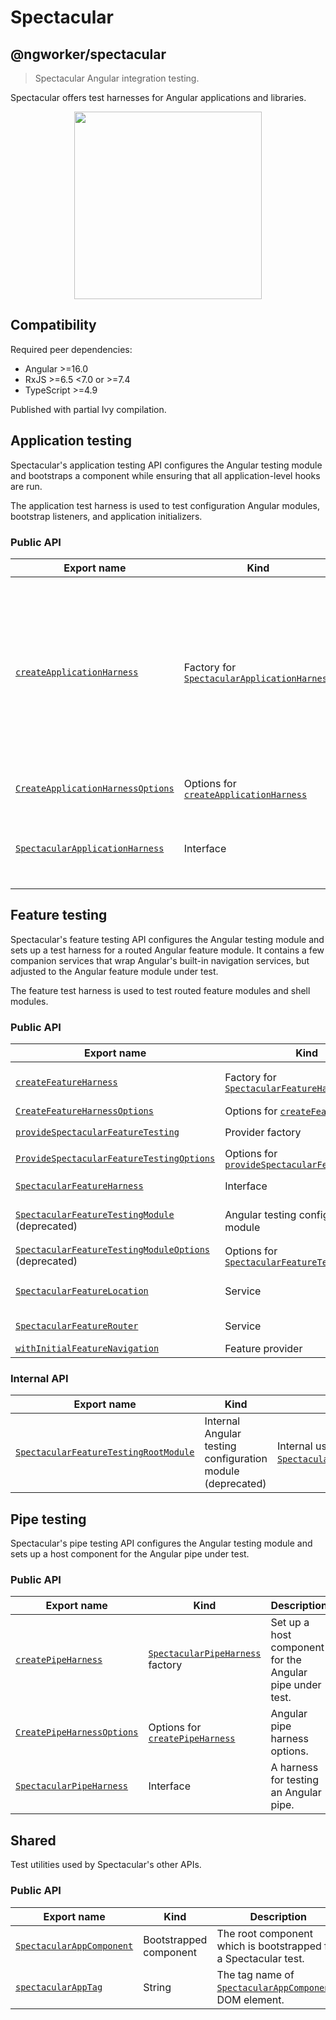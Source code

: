 # Spectacular

## @ngworker/spectacular

> Spectacular Angular integration testing.

Spectacular offers test harnesses for Angular applications and libraries.

<p align="center">
 <img width="300" height="300" src="https://cdn.jsdelivr.net/gh/ngworker/ngworker@main/packages/spectacular/src/assets/logo.png" />
</p>

## Compatibility

Required peer dependencies:

- Angular >=16.0
- RxJS >=6.5 <7.0 or >=7.4
- TypeScript >=4.9

Published with partial Ivy compilation.

## Application testing

Spectacular's application testing API configures the Angular testing module and
bootstraps a component while ensuring that all application-level hooks are run.

The application test harness is used to test configuration Angular modules,
bootstrap listeners, and application initializers.

### Public API

| Export name                                                                    | Kind                                                                                      | Description                                                                                                                                                       |
| ------------------------------------------------------------------------------ | ----------------------------------------------------------------------------------------- | ----------------------------------------------------------------------------------------------------------------------------------------------------------------- |
| [`createApplicationHarness`](./modules#createapplicationharness)               | Factory for [`SpectacularApplicationHarness`](./interfaces/SpectacularApplicationHarness) | Bootstrap a Spectacular application with the specified metadata. Useful to test configuration Angular modules, bootstrap listeners, and application initializers. |
| [`CreateApplicationHarnessOptions`](./modules#createapplicationharnessoptions) | Options for [`createApplicationHarness`](./modules#createapplicationharness)              | Application harness options.                                                                                                                                      |
| [`SpectacularApplicationHarness`](./interfaces/SpectacularApplicationHarness)  | Interface                                                                                 | A harness for testing application-level software artifacts.                                                                                                       |

## Feature testing

Spectacular's feature testing API configures the Angular testing module and sets
up a test harness for a routed Angular feature module. It contains a few
companion services that wrap Angular's built-in navigation services, but
adjusted to the Angular feature module under test.

The feature test harness is used to test routed feature modules and shell
modules.

### Public API

| Export name                                                                                                  | Kind                                                                                         | Description                                                                                                                                                                                                   |
| ------------------------------------------------------------------------------------------------------------ | -------------------------------------------------------------------------------------------- | ------------------------------------------------------------------------------------------------------------------------------------------------------------------------------------------------------------- |
| [`createFeatureHarness`](./modules#createfeatureharness)                                                     | Factory for [`SpectacularFeatureHarness`](./interfaces/SpectacularFeatureHarness)            | Configure [`SpectacularFeatureTestingModule`](./classes/SpectacularFeatureTestingModule), bootstrap [`SpectacularAppComponent`](./classes/SpectacularAppComponent) and navigate to the default feature route. |
| [`CreateFeatureHarnessOptions`](./interfaces/CreateFeatureHarnessOptions)                                    | Options for [`createFeatureHarness`](./modules#createfeatureharness)                         | Feature harness options.                                                                                                                                                                                      |
| [`provideSpectacularFeatureTesting`](./modules#providespectacularfeaturetesting)                             | Provider factory                                                                             | Configure [`SpectacularFeatureLocation`](./classes/SpectacularFeatureLocation) and [`SpectacularFeatureRouter`](./classes/SpectacularFeatureRouter)                                                           |
| [`ProvideSpectacularFeatureTestingOptions`](./interfaces/ProvideSpectacularFeatureTestOptions)               | Options for [`provideSpectacularFeatureTesting`](./modules#providespectacularfeaturetesting) | Spectacular feature testing options.                                                                                                                                                                          |
| [`SpectacularFeatureHarness`](./interfaces/SpectacularFeatureHarness)                                        | Interface                                                                                    | A harness for testing an Angular feature module.                                                                                                                                                              |
| [`SpectacularFeatureTestingModule`](./classes/SpectacularFeatureTestingModule) (deprecated)                  | Angular testing configuration module                                                         | Configure the [`RouterTestingModule`](https://angular.io/api/router/testing/RouterTestingModule) and provide Spectactular services for testing feature modules.                                               |
| [`SpectacularFeatureTestingModuleOptions`](./interfaces/SpectacularFeatureTestingModuleOptions) (deprecated) | Options for [`SpectacularFeatureTestingModule`](./classes/SpectacularFeatureTestingModule)   | Feature testing options for [`SpectacularFeatureTestingModule.withFeature`](./classes/SpectacularFeatureTestingModule#withfeature).                                                                           |
| [`SpectacularFeatureLocation`](./classes/SpectacularFeatureLocation)                                         | Service                                                                                      | A subset of Angular's [`Location`](https://angular.io/api/common/Location) service adjusted to the Angular feature module under test.                                                                         |
| [`SpectacularFeatureRouter`](./classes/SpectacularFeatureRouter)                                             | Service                                                                                      | A subset of Angular's [`Router`](https://angular.io/api/router/Router) service adjusted to the Angular feature module under test.                                                                             |
| [`withInitialFeatureNavigation`](./modules#withinitialfeaturenavigation)                                     | Feature provider                                                                             | Enables initial feature navigation.                                                                                                                                                                           |

### Internal API

| Export name                                                                            | Kind                                                       | Description                                                                                                                        |
| -------------------------------------------------------------------------------------- | ---------------------------------------------------------- | ---------------------------------------------------------------------------------------------------------------------------------- |
| [`SpectacularFeatureTestingRootModule`](./classes/SpectacularFeatureTestingRootModule) | Internal Angular testing configuration module (deprecated) | Internal use only. Used by [`SpectacularFeatureTestingModule.withFeature`](./classes/SpectacularFeatureTestingModule#withfeature). |

## Pipe testing

Spectacular's pipe testing API configures the Angular testing module and sets up
a host component for the Angular pipe under test.

### Public API

| Export name                                                         | Kind                                                                 | Description                                              |
| ------------------------------------------------------------------- | -------------------------------------------------------------------- | -------------------------------------------------------- |
| [`createPipeHarness`](./modules#createpipeharness)                  | [`SpectacularPipeHarness`](./classes/SpectacularPipeHarness) factory | Set up a host component for the Angular pipe under test. |
| [`CreatePipeHarnessOptions`](./interfaces/CreatePipeHarnessOptions) | Options for [`createPipeHarness`](./modules#createpipeharness)       | Angular pipe harness options.                            |
| [`SpectacularPipeHarness`](./classes/SpectacularPipeHarness)        | Interface                                                            | A harness for testing an Angular pipe.                   |

## Shared

Test utilities used by Spectacular's other APIs.

### Public API

| Export name                                                    | Kind                   | Description                                                                                  |
| -------------------------------------------------------------- | ---------------------- | -------------------------------------------------------------------------------------------- |
| [`SpectacularAppComponent`](./classes/SpectacularAppComponent) | Bootstrapped component | The root component which is bootstrapped for a Spectacular test.                             |
| [`spectacularAppTag`](./modules#spectacularapptag)             | String                 | The tag name of [`SpectacularAppComponent`](./classes/SpectacularAppComponent)s DOM element. |
